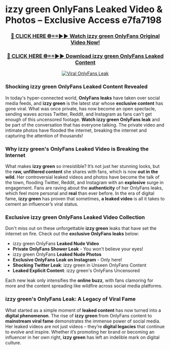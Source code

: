 # izzy green OnlyFans Leaked Video & Photos – Exclusive Access e7fa7198

<div align="center">

### [🔴 CLICK HERE 🌐==►► Watch izzy green OnlyFans Original Video Now!](https://aff.leakpic.com/?utm_medium=9dac6e3e92780789e695eb65dc45befdb20081c8&utm_campaign=Link_for_leakpic_com_e7fa7198)

### [🔴 CLICK HERE 🌐==►► Download izzy green OnlyFans Leaked Content](https://aff.leakpic.com/?utm_medium=9dac6e3e92780789e695eb65dc45befdb20081c8&utm_campaign=Link_for_leakpic_com_e7fa7198)

[![Viral OnlyFans Leak](https://i.ibb.co.com/xMMVF88/686577567.gif)](https://aff.leakpic.com/?utm_medium=9dac6e3e92780789e695eb65dc45befdb20081c8&utm_campaign=Link_for_leakpic_com_e7fa7198)

</div>

### Shocking izzy green OnlyFans Leaked Content Revealed
In today's hyper-connected world, **OnlyFans leaks** have taken over social media feeds, and **izzy green** is the latest star whose **exclusive content** has gone viral. What was once private, has now become an open spectacle, sending waves across Twitter, Reddit, and Instagram as fans can't get enough of this uncensored footage. 
**Watch izzy green OnlyFans leak** and be part of the conversation that has everyone talking. The private video and intimate photos have flooded the internet, breaking the internet and capturing the attention of thousands!

### Why izzy green's OnlyFans Leaked Video is Breaking the Internet
What makes **izzy green** so irresistible? It’s not just her stunning looks, but the **raw, unfiltered content** she shares with fans, which is now **out in the wild**. Her controversial leaked videos and photos have become the talk of the town, flooding Twitter, Reddit, and Instagram with an **explosive** surge in engagement. 
Fans are raving about the **authenticity** of her OnlyFans leaks, which feel more personal and **real** than ever before. In the era of digital fame, **izzy green** has proven that sometimes, **a leaked video** is all it takes to cement an influencer’s viral status.

### Exclusive izzy green OnlyFans Leaked Video Collection
Don't miss out on these unforgettable **izzy green** leaks that have set the internet on fire. Check out the **exclusive OnlyFans leaks** below:

- izzy green OnlyFans **Leaked Nude Video**
- **Private OnlyFans Shower Leak** - You won’t believe your eyes!
- izzy green OnlyFans **Leaked Nude Photos**
- **Exclusive OnlyFans Leak on Instagram** - Only here!
- **Shocking Twitter Leak**: izzy green in Unseen OnlyFans Content
- **Leaked Explicit Content**: izzy green's OnlyFans Uncensored

Each new leak only intensifies the **online buzz**, with fans clamoring for more and the content spreading like wildfire across social media platforms.

### izzy green's OnlyFans Leak: A Legacy of Viral Fame
What started as a simple moment of **leaked content** has now turned into a **digital phenomenon**. The rise of **izzy green** from OnlyFans content to **mainstream viral fame** demonstrates the immense power of social media. 
Her leaked videos are not just videos – they’re **digital legacies** that continue to evolve and inspire. Whether it’s promoting her brand or becoming an influencer in her own right, **izzy green** has left an indelible mark on digital culture.
